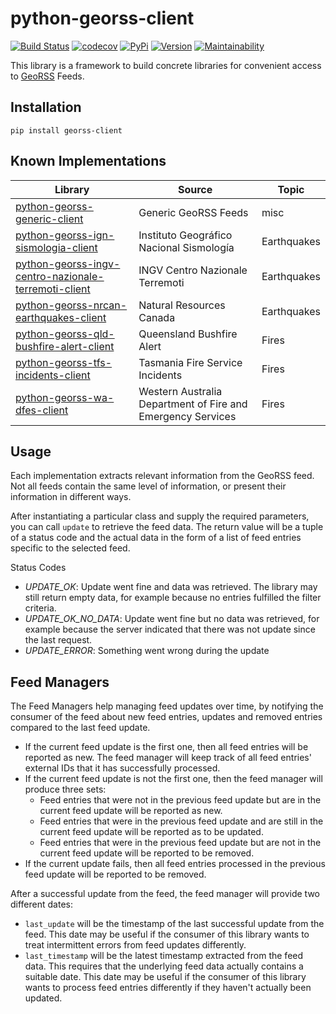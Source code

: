 # python-georss-client

[![Build Status](https://github.com/exxamalte/python-georss-client/actions/workflows/ci.yaml/badge.svg?branch=master)](https://github.com/exxamalte/python-georss-client/actions?workflow=ci)
[![codecov](https://codecov.io/gh/exxamalte/python-georss-client/branch/master/graph/badge.svg?token=8L93XZYRJK)](https://codecov.io/gh/exxamalte/python-georss-client)
[![PyPi](https://img.shields.io/pypi/v/georss-client.svg)](https://pypi.python.org/pypi/georss-client)
[![Version](https://img.shields.io/pypi/pyversions/georss-client.svg)](https://pypi.python.org/pypi/georss-client)
[![Maintainability](https://api.codeclimate.com/v1/badges/ed2a70f3af0c2324dcce/maintainability)](https://codeclimate.com/github/exxamalte/python-georss-client/maintainability)

This library is a framework to build concrete libraries for convenient access 
to [GeoRSS](http://www.georss.org/) Feeds.


## Installation
`pip install georss-client`


## Known Implementations

| Library | Source | Topic |
|---------|--------|-------|
| [python-georss-generic-client](https://github.com/exxamalte/python-georss-generic-client) | Generic GeoRSS Feeds | misc |
| [python-georss-ign-sismologia-client](https://github.com/exxamalte/python-georss-ign-sismologia-client) | Instituto Geográfico Nacional Sismología | Earthquakes |
| [python-georss-ingv-centro-nazionale-terremoti-client](https://github.com/exxamalte/python-georss-ingv-centro-nazionale-terremoti-client) | INGV Centro Nazionale Terremoti | Earthquakes |
| [python-georss-nrcan-earthquakes-client](https://github.com/exxamalte/python-georss-nrcan-earthquakes-client) | Natural Resources Canada | Earthquakes |
| [python-georss-qld-bushfire-alert-client](https://github.com/exxamalte/python-georss-qld-bushfire-alert-client) | Queensland Bushfire Alert | Fires |
| [python-georss-tfs-incidents-client](https://github.com/exxamalte/python-georss-tfs-incidents-client) | Tasmania Fire Service Incidents | Fires |
| [python-georss-wa-dfes-client](https://github.com/exxamalte/python-georss-wa-dfes-client) | Western Australia Department of Fire and Emergency Services | Fires |


## Usage
Each implementation extracts relevant information from the GeoRSS feed. Not all
feeds contain the same level of information, or present their information in
different ways.

After instantiating a particular class and supply the required 
parameters, you can call `update` to retrieve the feed data. The return 
value will be a tuple of a status code and the actual data in the form of a 
list of feed entries specific to the selected feed.

Status Codes
* _UPDATE_OK_: Update went fine and data was retrieved. The library may still return empty data, for example because no entries fulfilled the filter criteria.
* _UPDATE_OK_NO_DATA_: Update went fine but no data was retrieved, for example because the server indicated that there was not update since the last request.
* _UPDATE_ERROR_: Something went wrong during the update

## Feed Managers

The Feed Managers help managing feed updates over time, by notifying the 
consumer of the feed about new feed entries, updates and removed entries 
compared to the last feed update.

* If the current feed update is the first one, then all feed entries will be 
  reported as new. The feed manager will keep track of all feed entries' 
  external IDs that it has successfully processed.
* If the current feed update is not the first one, then the feed manager will 
  produce three sets:
  * Feed entries that were not in the previous feed update but are in the 
    current feed update will be reported as new.
  * Feed entries that were in the previous feed update and are still in the 
    current feed update will be reported as to be updated.
  * Feed entries that were in the previous feed update but are not in the 
    current feed update will be reported to be removed.
* If the current update fails, then all feed entries processed in the previous
  feed update will be reported to be removed.

After a successful update from the feed, the feed manager will provide two
different dates:

* `last_update` will be the timestamp of the last successful update from the
  feed. This date may be useful if the consumer of this library wants to
  treat intermittent errors from feed updates differently.
* `last_timestamp` will be the latest timestamp extracted from the feed data. 
  This requires that the underlying feed data actually contains a suitable 
  date. This date may be useful if the consumer of this library wants to 
  process feed entries differently if they haven't actually been updated.
